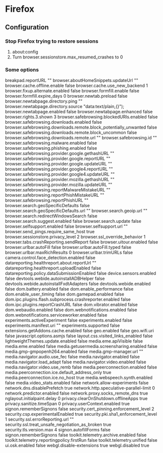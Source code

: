 # Firefox

## Configuration

### Stop Firefox trying to restore sessions
1. about:config
2. Turn browser.sessionstore.max_resumed_crashes to 0

### Some options

breakpad.reportURL                                                  ""
browser.aboutHomeSnippets.updateUrl                                 ""
browser.cache.offline.enable                                        false
browser.cache.use_new_backend                                       1
browser.fixup.alternate.enabled                                     false
browser.formfill.enable                                             false
browser.formfill.expire_days                                        0
browser.newtab.preload                                              false
browser.newtabpage.directory.ping                                   ""
browser.newtabpage.directory.source                                 "data:text/plain,{}");
browser.newtabpage.enabled                                          false
browser.newtabpage.enhanced                                         false
browser.rights.3.shown                                              3
browser.safebrowsing.blockedURIs.enabled                            false
browser.safebrowsing.downloads.enabled                              false
browser.safebrowsing.downloads.remote.block_potentially_unwanted    false
browser.safebrowsing.downloads.remote.block_uncommon                false
browser.safebrowsing.downloads.remote.url                           ""
browser.safebrowsing.id                                             ""
browser.safebrowsing.malware.enabled                                false
browser.safebrowsing.phishing.enabled                               false
browser.safebrowsing.provider.google.gethashURL                     ""
browser.safebrowsing.provider.google.reportURL                      ""
browser.safebrowsing.provider.google.updateURL                      ""
browser.safebrowsing.provider.google4.reportURL                     ""
browser.safebrowsing.provider.google4.updateURL                     ""
browser.safebrowsing.provider.mozilla.gethashURL                    ""
browser.safebrowsing.provider.mozilla.updateURL                     ""
browser.safebrowsing.reportMalwareMistakeURL                        ""
browser.safebrowsing.reportPhishMistakeURL                          ""
browser.safebrowsing.reportPhishURL                                 ""
browser.search.geoSpecificDefaults                                  false
browser.search.geoSpecificDefaults.url                              ""
browser.search.geoip.url                                            ""
browser.search.redirectWindowsSearch                                false
browser.search.suggest.enabled                                      false
browser.search.update                                               false
browser.selfsupport.enabled                                         false
browser.selfsupport.url                                             ""
browser.send_pings.require_same_host                                true
browser.sessionstore.privacy_level                                  2
browser.ssl_override_behavior                                       1
browser.tabs.crashReporting.sendReport                              false
browser.uitour.enabled                                              false
browser.urlbar.autoFill                                             false
browser.urlbar.autoFill.typed                                       false
browser.urlbar.maxRichResults                                       0
browser.urlbar.trimURLs                                             false
camera.control.face_detection.enabled                               false
datareporting.healthreport.about.reportUrl                          ""
datareporting.healthreport.uploadEnabled                            false
datareporting.policy.dataSubmissionEnabled                          false
device.sensors.enabled                                              false
devtools.webide.autoinstallADBHelper                                false
devtools.webide.autoinstallFxdtAdapters                             false
devtools.webide.enabled                                             false
dom.battery.enabled                                                 false
dom.enable_performance                                              false
dom.enable_user_timing                                              false
dom.gamepad.enabled                                                 false
dom.ipc.plugins.flash.subprocess.crashreporter.enabled              false
dom.ipc.plugins.reportCrashURL                                      false
dom.vibrator.enabled                                                false
dom.webaudio.enabled                                                false
dom.webnotifications.enabled                                        false
dom.webnotifications.serviceworker.enabled                          false
experiments.activeExperiment                                        false
experiments.enabled                                                 false
experiments.manifest.uri                                            ""
experiments.supported                                               false
extensions.getAddons.cache.enabled                                  false
geo.enabled                                                         false
geo.wifi.uri                                                        false
javascript.options.asmjs                                            false
layout.css.visited_links_enabled                                    false
lightweightThemes.update.enabled                                    false
media.eme.apiVisible                                                false
media.eme.enabled                                                   false
media.getusermedia.screensharing.enabled                            false
media.gmp-gmpopenh264.enabled                                       false
media.gmp-manager.url                                               ""
media.navigator.audio.use_fec                                       false
media.navigator.enabled                                             false
media.navigator.load_adapt                                          false
media.navigator.video.enabled                                       false
media.navigator.video.use_remb                                      false
media.peerconnection.enabled                                        false
media.peerconnection.ice.default_address_only                       true
media.peerconnection.ice.no_host                                    true
media.webspeech.synth.enabled                                       false
media.video_stats.enabled                                           false
network.allow-experiments                                           false
network.dns.disablePrefetch                                         true
network.http.speculative-parallel-limit                             0
network.predictor.enabled                                           false
network.proxy.socks_remote_dns                                      true
nglayout.initialpaint.delay                                         0
privacy.clearOnShutdown.offlineApps                                 true
privacy.sanitize.timeSpan                                           0
privacy.userContext.enabled                                         true
signon.rememberSignons                                              false
security.cert_pinning.enforcement_level                             2
security.csp.experimentalEnabled                                    true
security.pki.sha1_enforcement_level                                 1
security.ssl.errorReporting.url                                     ""
security.ssl.treat_unsafe_negotiation_as_broken                     true
security.tls.version.max                                            4
signon.autofillForms                                                false
signon.rememberSignons                                              false
toolkit.telemetry.archive.enabled                                   false
toolkit.telemetry.reportingpolicy.firstRun                          false
toolkit.telemetry.unified                                           false
ui.osk.enabled                                                      false
webgl.disable-extensions                                            true
webgl.disabled                                                      true

